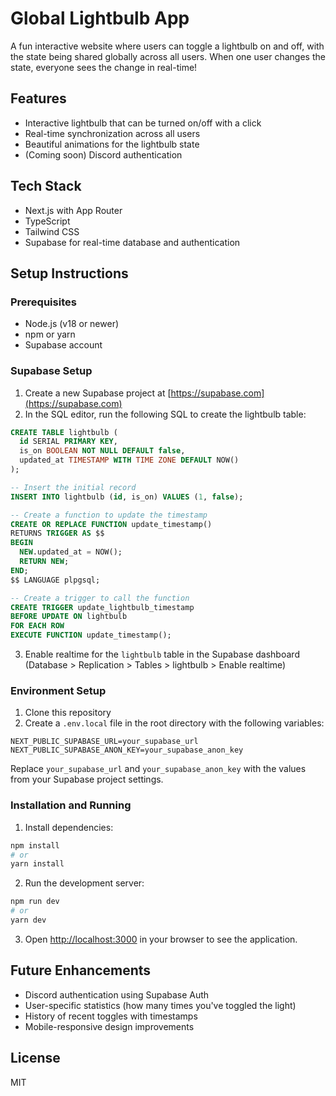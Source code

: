 # Global Lightbulb App

A fun interactive website where users can toggle a lightbulb on and off, with the state being shared globally across all users. When one user changes the state, everyone sees the change in real-time!

## Features

- Interactive lightbulb that can be turned on/off with a click
- Real-time synchronization across all users
- Beautiful animations for the lightbulb state
- (Coming soon) Discord authentication

## Tech Stack

- Next.js with App Router
- TypeScript
- Tailwind CSS
- Supabase for real-time database and authentication

## Setup Instructions

### Prerequisites

- Node.js (v18 or newer)
- npm or yarn
- Supabase account

### Supabase Setup

1. Create a new Supabase project at [https://supabase.com](https://supabase.com)
2. In the SQL editor, run the following SQL to create the lightbulb table:

```sql
CREATE TABLE lightbulb (
  id SERIAL PRIMARY KEY,
  is_on BOOLEAN NOT NULL DEFAULT false,
  updated_at TIMESTAMP WITH TIME ZONE DEFAULT NOW()
);

-- Insert the initial record
INSERT INTO lightbulb (id, is_on) VALUES (1, false);

-- Create a function to update the timestamp
CREATE OR REPLACE FUNCTION update_timestamp()
RETURNS TRIGGER AS $$
BEGIN
  NEW.updated_at = NOW();
  RETURN NEW;
END;
$$ LANGUAGE plpgsql;

-- Create a trigger to call the function
CREATE TRIGGER update_lightbulb_timestamp
BEFORE UPDATE ON lightbulb
FOR EACH ROW
EXECUTE FUNCTION update_timestamp();
```

3. Enable realtime for the `lightbulb` table in the Supabase dashboard (Database > Replication > Tables > lightbulb > Enable realtime)

### Environment Setup

1. Clone this repository
2. Create a `.env.local` file in the root directory with the following variables:

```
NEXT_PUBLIC_SUPABASE_URL=your_supabase_url
NEXT_PUBLIC_SUPABASE_ANON_KEY=your_supabase_anon_key
```

Replace `your_supabase_url` and `your_supabase_anon_key` with the values from your Supabase project settings.

### Installation and Running

1. Install dependencies:
```bash
npm install
# or
yarn install
```

2. Run the development server:
```bash
npm run dev
# or
yarn dev
```

3. Open [http://localhost:3000](http://localhost:3000) in your browser to see the application.

## Future Enhancements

- Discord authentication using Supabase Auth
- User-specific statistics (how many times you've toggled the light)
- History of recent toggles with timestamps
- Mobile-responsive design improvements

## License

MIT
